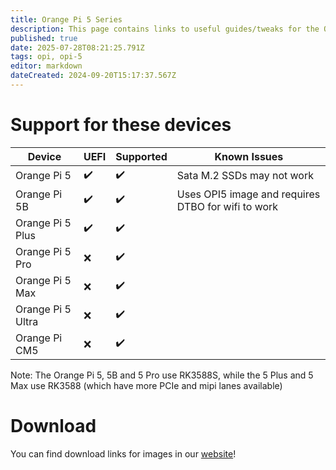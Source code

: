 ```yaml
---
title: Orange Pi 5 Series
description: This page contains links to useful guides/tweaks for the OPI 5 Series devices
published: true
date: 2025-07-28T08:21:25.791Z
tags: opi, opi-5
editor: markdown
dateCreated: 2024-09-20T15:17:37.567Z
---
```


# Support for these devices

| Device            | UEFI | Supported | Known Issues                                       |
| ----------------- | ---- | --------- | -------------------------------------------------- |
| Orange Pi 5       | ✔️   | ✔️        | Sata M.2 SSDs may not work         |
| Orange Pi 5B      | ✔️   | ✔️        | Uses OPI5 image and requires DTBO for wifi to work |
| Orange Pi 5 Plus  | ✔️   | ✔️        |                                                    |
| Orange Pi 5 Pro   | ❌    | ✔️        |                                                    |
| Orange Pi 5 Max   | ❌    | ✔️        |                                                    |
| Orange Pi 5 Ultra | ❌    | ✔️        |                                                    |
| Orange Pi CM5     | ❌    | ✔️        |                                                    |

Note: The Orange Pi 5, 5B and 5 Pro use RK3588S, while the 5 Plus and 5 Max use RK3588 (which have more PCIe and mipi lanes available)

# Download

You can find download links for images in our [website](https://bredos.org/download.html)!